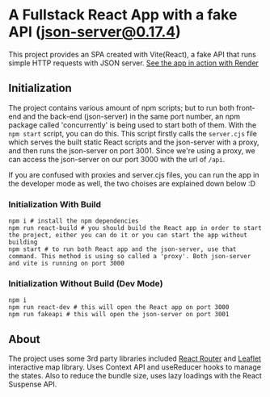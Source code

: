 # A Fullstack React App with a fake API (json-server@0.17.4)

This project provides an SPA created with Vite(React), a fake API that runs simple HTTP requests with JSON server. [See the app in action with Render](https://worldwise-react.onrender.com)

## Initialization

The project contains various amount of npm scripts; but to run both front-end and the back-end (json-server) in the same port number, an npm package called 'concurrently' is being used to start both of them. With the `npm start` script, you can do this. This script firstly calls the `server.cjs` file which serves the built static React scripts and the json-server with a proxy, and then runs the json-server on port 3001. Since we're using a proxy, we can access the json-server on our port 3000 with the url of `/api`.

If you are confused with proxies and server.cjs files, you can run the app in the developer mode as well, the two choises are explained down below :D

### Initialization With Build
```
npm i # install the npm dependencies
npm run react-build # you should build the React app in order to start the project, either you can do it or you can start the app without building
npm start # to run both React app and the json-server, use that command. This method is using so called a 'proxy'. Both json-server and vite is running on port 3000
```

### Initialization Without Build (Dev Mode)

```
npm i
npm run react-dev # this will open the React app on port 3000
npm run fakeapi # this will open the json-server on port 3001
```

## About

The project uses some 3rd party libraries included [React Router](https://reactrouter.com/en/main) and [Leaflet](https://leafletjs.com/index.html) interactive map library. Uses Context API and useReducer hooks to manage the states. Also to reduce the bundle size, uses lazy loadings with the React Suspense API.
